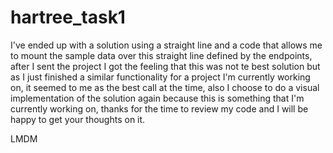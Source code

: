 # hartree_task1

I've ended up with a solution using a straight line and a code that allows me to mount the sample data over this straight line defined by the endpoints, after I sent the project I got the feeling that this was not te best solution but as I just finished a similar functionality for a project I'm currently working on, it seemed to me as the best call at the time, also I choose to do a visual implementation of the solution again because this is something that I'm currently working on, thanks for the time to review my code and I will be happy to get your thoughts on it.

LMDM
